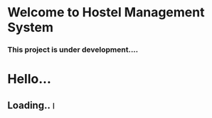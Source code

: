 # Welcome to Hostel Management System

### This project is under development....
# Hello...
## Loading..।
